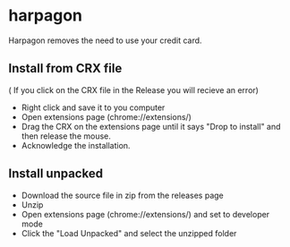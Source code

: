 # harpagon

Harpagon removes the need to use your credit card. 

## Install from CRX file 
( If you click on the CRX file in the Release you will recieve an error)
- Right click and save it to you computer
- Open extensions page (chrome://extensions/)
- Drag the CRX on the extensions page until it says "Drop to install" and then release the mouse.
- Acknowledge the installation.

## Install unpacked
- Download the source file in zip from the releases page
- Unzip
- Open extensions page (chrome://extensions/) and set to developer mode
- Click the "Load Unpacked" and select the unzipped folder
